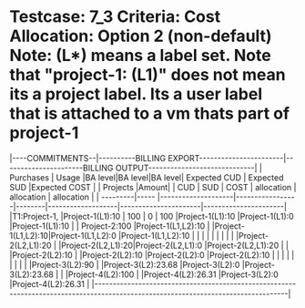 Testcase: 7_3
Criteria: Cost Allocation: Option 2 (non-default)
Note: (L*) means a label set. Note that "project-1: (L1)" does not mean its a project label.
Its a user label that is attached to a vm thats part of project-1
========


|----COMMITMENTS--|----------BILLING EXPORT-----------------------|----------------------BILLING OUTPUT-----------------------------|
|     Purchases   |     Usage          |BA level|BA level|BA level| Expected CUD      |  Expected SUD        |Expected COST         |
| Projects |Amount|                    |  CUD   |  SUD   | COST   |  allocation       |   allocation         | allocation           |
| ---------|----- |--------------------|-----------------|--------|-------------------|----------------------|----------------------|
|T1:Project-1,    |Project-1(L1):10    |   100  |  0    |  100    |Project-1(L1):10   |Project-1(L1):0       |Project-1(L1):10      |
|   Project-2:100 |Project-1(L1,L2):10 |                          |Project-1(L1,L2):10|Project-1(L1,L2):0    |Project-1(L1,L2):10   |
|                 |                    |                          |                   |                      |                      |
|                 |Project-2(L2,L1):20 |                          |Project-2(L2,L1):20|Project-2(L2,L1):0    |Project-2(L2,L1):20   |
|                 |Project-2(L2):10    |                          |Project-2(L2):10   |Project-2(L2):0       |Project-2(L2):10      |
|                 |                    |                          |                   |                      |                      |
|                 |Project-3(L2):90    |                          |Project-3(L2):23.68  |Project-3(L2):0      |Project-3(L2):23.68  |
|                 |Project-4(L2):100   |                          |Project-4(L2):26.31  |Project-3(L2):0      |Project-4(L2):26.31  |
|-----------------------------------------------------------------------------------------------------------------------------------|

